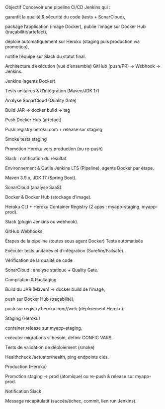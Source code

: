 Objectif
Concevoir une pipeline CI/CD Jenkins qui :

garantit la qualité & sécurité du code (tests + SonarCloud),

package l’application (image Docker), publie l’image sur Docker Hub (traçabilité/artefact),

déploie automatiquement sur Heroku (staging puis production via promotion),

notifie l’équipe sur Slack du statut final.

Architecture d’exécution (vue d’ensemble)
GitHub (push/PR) → Webhook → Jenkins.

Jenkins (agents Docker)

Tests unitaires & d’intégration (Maven/JDK 17)

Analyse SonarCloud (Quality Gate)

Build JAR → docker build → tag

Push Docker Hub (artefact)

Push registry.heroku.com + release sur staging

Smoke tests staging

Promotion Heroku vers production (ou re-push)

Slack : notification du résultat.

Environnement & Outils
Jenkins LTS (Pipeline), agents Docker par étape.

Maven 3.9.x, JDK 17 (Spring Boot).

SonarCloud (analyse SaaS).

Docker & Docker Hub (stockage d’image).

Heroku CLI + Heroku Container Registry (2 apps : myapp-staging, myapp-prod).

Slack (plugin Jenkins ou webhook).

GitHub Webhooks.

Étapes de la pipeline (toutes sous agent Docker)
Tests automatisés

Exécuter tests unitaires et d’intégration (Surefire/Failsafe).

Vérification de la qualité de code

SonarCloud : analyse statique + Quality Gate.

Compilation & Packaging

Build du JAR (Maven) → docker build de l’image,

push sur Docker Hub (traçabilité),

push sur registry.heroku.com/<app>/web (déploiement Heroku).

Staging (Heroku)

container:release sur myapp-staging,

exécuter migrations si besoin, définir CONFIG VARS.

Tests de validation de déploiement (smoke)

Healthcheck /actuator/health, ping endpoints clés.

Production (Heroku)

Promotion staging → prod (atomique) ou re-push & release sur myapp-prod.

Notification Slack

Message récapitulatif (succès/échec, commit, lien run Jenkins).
